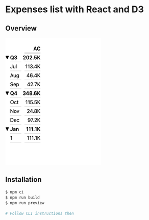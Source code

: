 # Expenses list with React and D3

## Overview

![Screenshot](https://github.com/janybravo/expenses/blob/main/playwright/screenshots/app.spec.ts/App-Should-render-correctly-first-1.png?raw=true)

## Installation

```bash
$ npm ci
$ npm run build
$ npm run preview

# Follow CLI instructions then
```
